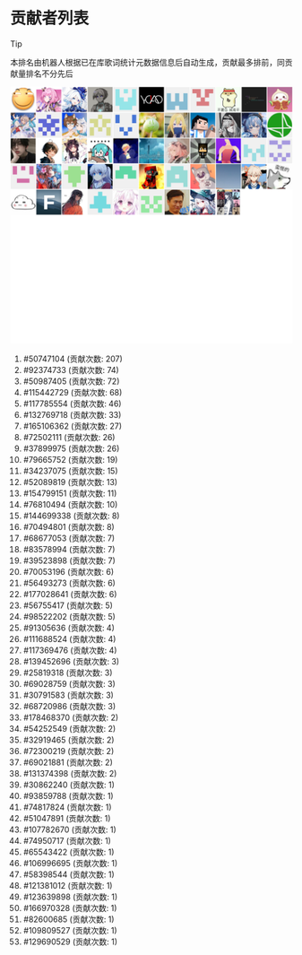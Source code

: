 # 贡献者列表

> [!TIP]
> 本排名由机器人根据已在库歌词统计元数据信息后自动生成，贡献最多排前，同贡献量排名不分先后

![贡献者头像画廊](./CONTRIBUTORS.svg)

1. #50747104 (贡献次数: 207)
2. #92374733 (贡献次数: 74)
3. #50987405 (贡献次数: 72)
4. #115442729 (贡献次数: 68)
5. #117785554 (贡献次数: 46)
6. #132769718 (贡献次数: 33)
7. #165106362 (贡献次数: 27)
8. #72502111 (贡献次数: 26)
9. #37899975 (贡献次数: 26)
10. #79665752 (贡献次数: 19)
11. #34237075 (贡献次数: 15)
12. #52089819 (贡献次数: 13)
13. #154799151 (贡献次数: 11)
14. #76810494 (贡献次数: 10)
15. #144699338 (贡献次数: 8)
16. #70494801 (贡献次数: 8)
17. #68677053 (贡献次数: 7)
18. #83578994 (贡献次数: 7)
19. #39523898 (贡献次数: 7)
20. #70053196 (贡献次数: 6)
21. #56493273 (贡献次数: 6)
22. #177028641 (贡献次数: 6)
23. #56755417 (贡献次数: 5)
24. #98522202 (贡献次数: 5)
25. #91305636 (贡献次数: 4)
26. #111688524 (贡献次数: 4)
27. #117369476 (贡献次数: 4)
28. #139452696 (贡献次数: 3)
29. #25819318 (贡献次数: 3)
30. #69028759 (贡献次数: 3)
31. #30791583 (贡献次数: 3)
32. #68720986 (贡献次数: 3)
33. #178468370 (贡献次数: 2)
34. #54252549 (贡献次数: 2)
35. #32919465 (贡献次数: 2)
36. #72300219 (贡献次数: 2)
37. #69021881 (贡献次数: 2)
38. #131374398 (贡献次数: 2)
39. #30862240 (贡献次数: 1)
40. #93859788 (贡献次数: 1)
41. #74817824 (贡献次数: 1)
42. #51047891 (贡献次数: 1)
43. #107782670 (贡献次数: 1)
44. #74950717 (贡献次数: 1)
45. #65543422 (贡献次数: 1)
46. #106996695 (贡献次数: 1)
47. #58398544 (贡献次数: 1)
48. #121381012 (贡献次数: 1)
49. #123639898 (贡献次数: 1)
50. #166970328 (贡献次数: 1)
51. #82600685 (贡献次数: 1)
52. #109809527 (贡献次数: 1)
53. #129690529 (贡献次数: 1)
